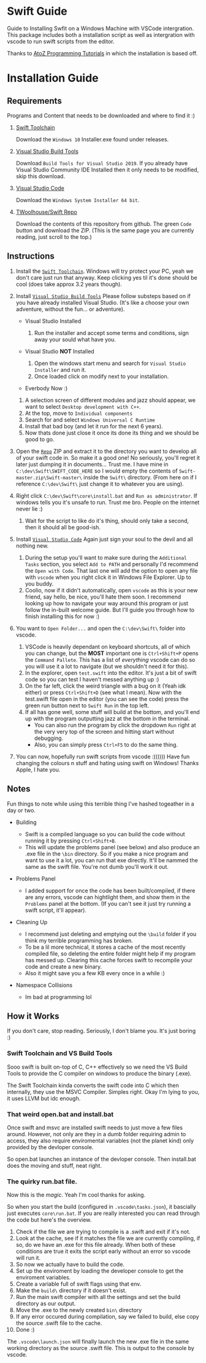 # Swift Guide

Guide to Installing Swfit on a Windows Machine with VSCode intergration.
This package includes both a installation script as well as intergration with vscode to run swift scripts from the editor.

Thanks to
[AtoZ Programming Tutorials](https://www.youtube.com/watch?v=rKN60MoqGn8) in which the installation is based off.

# Installation Guide

## Requirements

Programs and Content that needs to be downloaded and where to find it :)

1. [Swift Toolchain](https://swift.org/download/#releases)

    Download the `Windows 10` Installer.exe found under releases.

1. [Visual Studio Build Tools](https://visualstudio.microsoft.com/downloads/#build-tools-for-visual-studio-2019)

    Download `Build Tools for Visual Studio 2019`. If you already have Visual Studio Community IDE Installed then it only needs to be modified, skip this download.

1. [Visual Studio Code](https://code.visualstudio.com/download)

    Download the `Windows System Installer 64 bit`.

1. [TWoolhouse/Swift Repo](https://github.com/TWoolhouse/Swift/)

    Download the contents of this repository from github. The green `Code` button and download the ZIP. (This is the same page you are currently reading, just scroll to the top.)

## Instructions

1. Install the [`Swift Toolchain`](https://swift.org/download/#releases). Windows will try protect your PC, yeah we don't care just run that anyway. Keep clicking yes til it's done should be cool (does take approx 3.2 years though).

1. Install [`Visual Studio Build Tools`](https://visualstudio.microsoft.com/downloads/#build-tools-for-visual-studio-2019) Please follow substeps based on if you have already installed Visual Studio. (It's like a choose your own adventure, without the fun... or adventure).
    * Visual Studio Installed
        1. Run the installer and accept some terms and conditions, sign away your sould what have you.

    * Visual Studio **NOT** Installed
        1. Open the windows start menu and search for `Visual Studio Installer` and run it.
        1. Once loaded click on modify next to your installation.

    * Everbody Now :)

    1. A selection screen of different modules and jazz should appear, we want to select `Desktop development with C++`.
    1. At the top, move to `Individual components`
    1. Search for and select `Windows Universal C Runtime`
    1. Install that bad boy (and let it run for the next 6 years).
    1. Now thats done just close it once its done its thing and we should be good to go.

1. Open the [`Repo`](https://github.com/TWoolhouse/Swift/) ZIP and extract it to the directory you want to develop all of your swift code in. So make it a good one! No seriously, you'll regret it later just dumping it in documents... Trust me. I have mine in `C:\dev\Swift\SWIFT_CODE_HERE` so I would empty the contents of `Swift-master.zip\Swift-master\` inside the `Swift\` directory. (From here on if I reference `C:\dev\Swift\` just change it to whatever you are using).

1. Right click `C:\dev\Swift\core\install.bat` and `Run as administrator`. If windows tells you it's unsafe to run. Trust me bro. People on the internet never lie :)
    1. Wait for the script to like do it's thing, should only take a second, then it should all be good-ish.

1. Install [`Visual Studio Code`](https://visualstudio.microsoft.com/) Again just sign your soul to the devil and all nothing new.

    1. During the setup you'll want to make sure during the `Additional Tasks` section, you select `Add to PATH` and personally I'd recommend the `Open with Code`. That last one will add the option to open any file with `vscode` when you right click it in Windows File Explorer. Up to you buddy.
    1. Coolio, now if it didn't automatically, open `vscode` as this is your new friend, say hello, be nice, you'll hate them soon. I recommend looking up how to navigate your way around this program or just follow the in-built welcome guide. But I'll guide you through how to finish installing this for now :)

1. You want to `Open Folder...` and open the `C:\dev\Swift\` folder into vscode.

    1. VSCode is heavily dependant on keyboard shortcuts, all of which you can change, but the **MOST** important one is `Ctrl+Shift+P` opens the `Command Pallete`. This has a list of *everything* vscode can do so you will use it a lot to navigate (but we shouldn't need it for this).
    1. In the explorer, open `test.swift` into the editor. It's just a bit of swift code so you can test I haven't messed anything up :)
    1. On the far left, click the weird triangle with a bug on it (Yeah idk either) or press `Ctrl+Shift+D` (see what I mean). Now with the test.swift file open in the editor (you can see the code) press the green run button next to `Swift Run` in the top left.
    1. If all has gone well, some stuff will build at the bottom, and you'll end up with the program outputting jazz at the bottom in the terminal.
        * You can also run the program by click the dropdown `Run` right at the very very top of the screen and hitting start without debugging.
        * Also, you can simply press `Ctrl+F5` to do the same thing.

1. You can now, hopefully run swift scripts from vscode :)))))) Have fun changing the colours n stuff and hating using swift on Windows! Thanks Apple, I hate you.

## Notes

Fun things to note while using this terrible thing I've hashed togeather in a day or two.

* Building
    * Swift is a compiled language so you can build the code without running it by pressing `Ctrl+Shift+B`.
    * This will update the problems panel (see below) and also produce an .exe file in the `\bin` directory. So if you make a nice program and want to use it a lot, you can run that exe directly. It'll be nammed the same as the swift file. You're not dumb you'll work it out.

* Problems Panel
    * I added support for once the code has been built/compiled, if there are any errors, vscode can hightlight them, and show them in the `Problems` panel at the bottom. (If you can't see it just try running a swift script, it'll appear).

* Cleaning Up
    * I recommend just deleting and emptying out the `\build` folder if you think my terrible programming has broken.
    * To be a lil more technical, it stores a cache of the most recently compiled file, so deleting the entire folder might help if my program has messed up. Clearing this cache forces swift to recompile your code and create a new binary.
    * Also it might save you a few KB every once in a while :)

* Namespace Collisions
    * Im bad at programming lol

## How it Works

If you don't care, stop reading. Seriously, I don't blame you. It's just boring :)

### Swift Toolchain and VS Build Tools

Sooo swift is built on-top of C, C++ effectively so we need the VS Build Tools to provide the C compiler on windows to produce the binary (.exe).

The Swift Toolchain kinda converts the swift code into C which then internally, they use the MSVC Compiler. Simples right. Okay I'm lying to you, it uses LLVM but idc enough.

### That weird open.bat and install.bat

Once swift and msvc are installed swift needs to just move a few files around. However, not only are they in a dumb folder requiring admin to access, they also require enviromental variables (not the planet kind) only provided by the devloper console.

So open.bat launches an instance of the devloper console.
Then install.bat does the moving and stuff, neat right.

### The quirky run.bat file.

Now this is the *magic*. Yeah I'm cool thanks for asking.

So when you start the build (configured in `.vscode\tasks.json`), it bascially just executes `core\run.bat`. If you are really interested you can read through the code but here's the overview.

1. Check if the file we are trying to compile is a .swift and exit if it's not.
1. Look at the cache, see if it matches the file we are currently compiling, if so, do we have an .exe for this file already. When both of these conditions are true it exits the script early without an error so vscode will run it.
1. So now we actually have to build the code.
1. Set up the enviroment by loading the developer console to get the enviroment variables.
1. Create a variable full of swift flags using that env.
1. Make the `build\` directory if it doesn't exist.
1. Run the main swift compiler with all the settings and set the build directory as our output.
1. Move the .exe to the newly created `bin\` directory
1. If any error occured during compilation, say we failed to build, else copy the source .swift file to the cache.
1. Done :)

The `.vscode\launch.json` will finally launch the new .exe file in the same working directory as the source .swift file.
This is output to the console by vscode.
